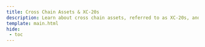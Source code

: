 ```yaml
---
title: Cross Chain Assets & XC-20s
description: Learn about cross chain assets, referred to as XC-20s, and how to interact with them through the Ethereum API on Moonbeam.
template: main.html
hide: 
 - toc
---
```


<h1 class='subsection-title'></h1>
<div class='subsection-wrapper'></div>
